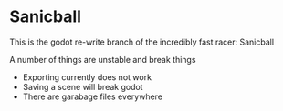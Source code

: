 # Sanicball

This is the godot re-write branch of the incredibly fast racer: Sanicball

A number of things are unstable and break things
* Exporting currently does not work
* Saving a scene will break godot
* There are garabage files everywhere
